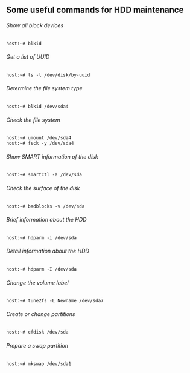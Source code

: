 
## Some useful commands for HDD maintenance

###### Show all block devices
```console
host:~# blkid
```
###### Get a list of UUID
```console
host:~# ls -l /dev/disk/by-uuid
```
###### Determine the file system type
```console
host:~# blkid /dev/sda4
```
###### Check the file system
```console
host:~# umount /dev/sda4
host:~# fsck -y /dev/sda4
```
###### Show SMART information of the disk
```console
host:~# smartctl -a /dev/sda
```
###### Check the surface of the disk
```console
host:~# badblocks -v /dev/sda
```
######  Brief information about the HDD
```console
host:~# hdparm -i /dev/sda
```
######  Detail information about the HDD
```console
host:~# hdparm -I /dev/sda
```
###### Change the volume label
```console
host:~# tune2fs -L Newname /dev/sda7
```
###### Create or change partitions
```console
host:~# cfdisk /dev/sda
```
###### Prepare a swap partition
```console
host:~# mkswap /dev/sda1
```
